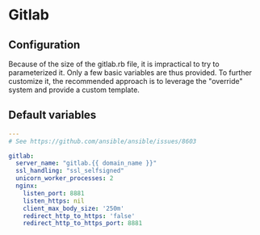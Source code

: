 # Gitlab

<!--TOC-->
<!--ENDTOC-->
## Configuration
Because of the size of the gitlab.rb file, it is impractical to try to parameterized it.
Only a few basic variables are thus provided. To further customize it, the recommended approach is to leverage the "override" system and provide a custom template.

<!--ROLEVARS-->
## Default variables
```yaml
---
# See https://github.com/ansible/ansible/issues/8603

gitlab:
  server_name: "gitlab.{{ domain_name }}"
  ssl_handling: "ssl_selfsigned"
  unicorn_worker_processes: 2
  nginx:
    listen_port: 8881
    listen_https: nil
    client_max_body_size: '250m'
    redirect_http_to_https: 'false'
    redirect_http_to_https_port: 8881

```

<!--ENDROLEVARS-->
